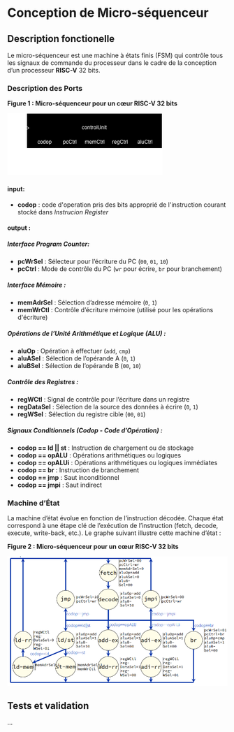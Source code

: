 # Conception de Micro-séquenceur

## Description fonctionelle

Le micro-séquenceur est une machine à états finis (FSM) qui contrôle tous les signaux de commande du processeur dans le cadre de la conception d’un processeur **RISC-V** 32 bits.

### Description des Ports

__Figure 1 : Micro-séquenceur pour un cœur RISC-V 32 bits__

![](./controlUnit.png)

#### input:
- **codop** : code d'operation pris des bits approprié de l'instruction courant stocké dans *Instrucion Register*


#### output :

##### Interface Program Counter:
- **pcWrSel** : Sélecteur pour l’écriture du PC (`00`, `01`, `10`)
- **pcCtrl** : Mode de contrôle du PC (`wr` pour écrire, `br` pour branchement)

##### Interface Mémoire :
- **memAdrSel** : Sélection d’adresse mémoire (`0`, `1`)
- **memWrCtl** : Contrôle d’écriture mémoire (utilisé pour les opérations d'écriture)

##### Opérations de l’Unité Arithmétique et Logique (ALU) :
- **aluOp** : Opération à effectuer (`add`, `cmp`)
- **aluASel** : Sélection de l’opérande A (`0`, `1`)
- **aluBSel** : Sélection de l’opérande B (`00`, `10`)

##### Contrôle des Registres :
- **regWCtl** : Signal de contrôle pour l’écriture dans un registre
- **regDataSel** : Sélection de la source des données à écrire (`0`, `1`)
- **regWSel** : Sélection du registre cible (`00`, `01`)

##### Signaux Conditionnels (Codop - Code d’Opération) :
- **codop == ld || st** : Instruction de chargement ou de stockage
- **codop == opALU** : Opérations arithmétiques ou logiques
- **codop == opALUi** : Opérations arithmétiques ou logiques immédiates
- **codop == br** : Instruction de branchement
- **codop == jmp** : Saut inconditionnel
- **codop == jmpi** : Saut indirect


### Machine d’État

La machine d’état évolue en fonction de l’instruction décodée. Chaque état correspond à une étape clé de l’exécution de l’instruction (fetch, decode, execute, write-back, etc.). Le graphe suivant illustre cette machine d’état :

__Figure 2 : Micro-séquenceur pour un cœur RISC-V 32 bits__

![](./controlFSM.png)


## Tests et validation

...

